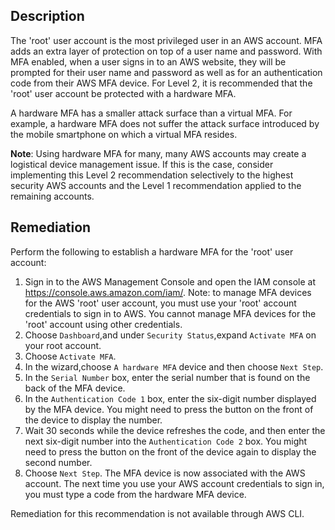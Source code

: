 ## Description

The 'root' user account is the most privileged user in an AWS account. MFA adds an extra layer of protection on top of a user name and password. With MFA enabled, when a user signs in to an AWS website, they will be prompted for their user name and password as well as for an authentication code from their AWS MFA device. For Level 2, it is recommended that the 'root' user account be protected with a hardware MFA.

A hardware MFA has a smaller attack surface than a virtual MFA. For example, a hardware MFA does not suffer the attack surface introduced by the mobile smartphone on which a virtual MFA resides.

**Note**: Using hardware MFA for many, many AWS accounts may create a logistical device management issue. If this is the case, consider implementing this Level 2 recommendation selectively to the highest security AWS accounts and the Level 1 recommendation applied to the remaining accounts.

## Remediation

Perform the following to establish a hardware MFA for the 'root' user account:
1. Sign in to the AWS Management Console and open the IAM console at https://console.aws.amazon.com/iam/.
Note: to manage MFA devices for the AWS 'root' user account, you must use your 'root' account credentials to sign in to AWS. You cannot manage MFA devices for the 'root' account using other credentials.
2. Choose `Dashboard`,and under `Security Status`,expand `Activate MFA` on your root account.
3. Choose `Activate MFA`.
4. In the wizard,choose `A hardware MFA` device and then choose `Next Step`.
5. In the `Serial Number` box, enter the serial number that is found on the back of the
MFA device.
6. In the `Authentication Code 1` box, enter the six-digit number displayed by the
MFA device. You might need to press the button on the front of the device to
display the number.
7. Wait 30 seconds while the device refreshes the code, and then enter the next
six-digit number into the `Authentication Code 2` box. You might need to press
the button on the front of the device again to display the second number.
8. Choose `Next Step`. The MFA device is now associated with the AWS account.
The next time you use your AWS account credentials to sign in, you must type a code from the hardware MFA device.

Remediation for this recommendation is not available through AWS CLI.